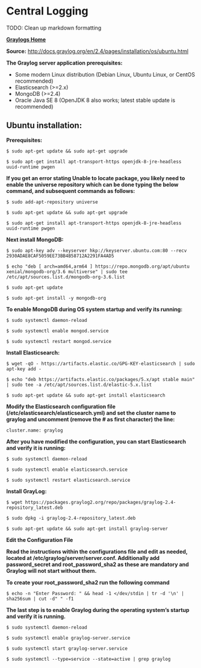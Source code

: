 <!-- This work is licensed under the Creative Commons Attribution-NonCommercial-ShareAlike 4.0 International License. To view a copy of this license, visit http://creativecommons.org/licenses/by-nc-sa/4.0/ or send a letter to Creative Commons, PO Box 1866, Mountain View, CA 94042, USA. -->

# **Central Logging**

TODO: Clean up markdown formatting

[**Graylogs Home**](../README.md)

**Source:** http://docs.graylog.org/en/2.4/pages/installation/os/ubuntu.html

 **The Graylog server application prerequisites:**
* Some modern Linux distribution (Debian Linux, Ubuntu Linux, or CentOS recommended)
* Elasticsearch (>=2.x)
* MongoDB (>=2.4)
* Oracle Java SE 8 (OpenJDK 8 also works; latest stable update is recommended)

## **Ubuntu installation:**

**Prerequisites:**

	$ sudo apt-get update && sudo apt-get upgrade

	$ sudo apt-get install apt-transport-https openjdk-8-jre-headless uuid-runtime pwgen

**If you get an error stating Unable to locate package, you likely need to enable the universe repository which can be done typing the below command, and subsequent commands as follows:**

	$ sudo add-apt-repository universe

	$ sudo apt-get update && sudo apt-get upgrade

	$ sudo apt-get install apt-transport-https openjdk-8-jre-headless uuid-runtime pwgen

**Next install MongoDB:**

	$ sudo apt-key adv --keyserver hkp://keyserver.ubuntu.com:80 --recv 2930ADAE8CAF5059EE73BB4B58712A2291FA4AD5

	$ echo "deb [ arch=amd64,arm64 ] https://repo.mongodb.org/apt/ubuntu xenial/mongodb-org/3.6 multiverse" | sudo tee /etc/apt/sources.list.d/mongodb-org-3.6.list

	$ sudo apt-get update

	$ sudo apt-get install -y mongodb-org


**To enable MongoDB during OS system startup and verify its running:**

	$ sudo systemctl daemon-reload

	$ sudo systemctl enable mongod.service

	$ sudo systemctl restart mongod.service


**Install Elasticsearch:**

	$ wget -qO - https://artifacts.elastic.co/GPG-KEY-elasticsearch | sudo apt-key add -

	$ echo "deb https://artifacts.elastic.co/packages/5.x/apt stable main" | sudo tee -a /etc/apt/sources.list.d/elastic-5.x.list

	$ sudo apt-get update && sudo apt-get install elasticsearch

**Modify the Elasticsearch configuration file (/etc/elasticsearch/elasticsearch.yml) and set the cluster name to graylog and uncomment (remove the # as first character) the line:**

	cluster.name: graylog

**After you have modified the configuration, you can start Elasticsearch and verify it is running:**

	$ sudo systemctl daemon-reload

	$ sudo systemctl enable elasticsearch.service

	$ sudo systemctl restart elasticsearch.service


**Install GrayLog:**

	$ wget https://packages.graylog2.org/repo/packages/graylog-2.4-repository_latest.deb

	$ sudo dpkg -i graylog-2.4-repository_latest.deb

	$ sudo apt-get update && sudo apt-get install graylog-server

**Edit the Configuration File**

**Read the instructions within the configurations file and edit as needed, located at /etc/graylog/server/server.conf. Additionally add password_secret and root_password_sha2 as these are mandatory and Graylog will not start without them.**

**To create your root_password_sha2 run the following command**

	$ echo -n "Enter Password: " && head -1 </dev/stdin | tr -d '\n' | sha256sum | cut -d" " -f1

**The last step is to enable Graylog during the operating system’s startup and verify it is running.**

	$ sudo systemctl daemon-reload

	$ sudo systemctl enable graylog-server.service

	$ sudo systemctl start graylog-server.service

	$ sudo systemctl --type=service --state=active | grep graylog



